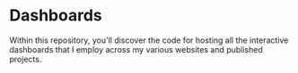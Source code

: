 # Dashboards
Within this repository, you'll discover the code for hosting all the interactive dashboards that I employ across my various websites and published projects.
